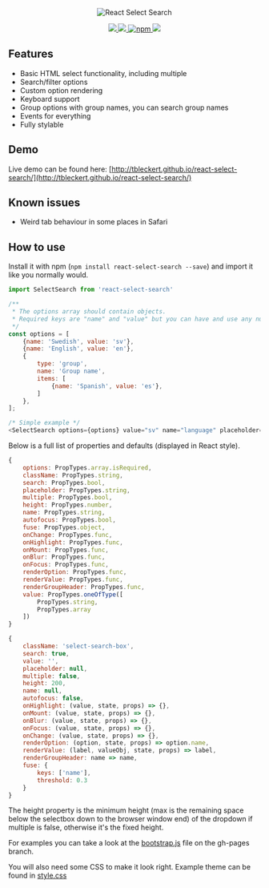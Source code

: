 <p align="center">
  <img src="http://tbleckert.github.io/react-select-search/logo.png" alt="React Select Search" />
</p>

<p align="center">
    <a href="https://www.npmjs.com/package/react-select-search">
        <img src="https://travis-ci.org/tbleckert/react-select-search.svg?branch=master" style="max-width:100%;" />
    </a>
    <a href="https://www.npmjs.com/package/react-select-search">
        <img src="https://img.shields.io/badge/license-MIT-blue.svg" style="max-width:100%;" />
    </a>
    <a href="https://www.npmjs.com/package/react-select-search">
        <img src="https://img.shields.io/npm/v/react-select-search.svg" alt="npm" style="max-width:100%;" />
    </a>
    <a href="https://www.npmjs.com/package/react-select-search">
        <img src="https://img.shields.io/npm/dm/react-select-search.svg" style="max-width:100%;" />
    </a>
</p>

## Features

* Basic HTML select functionality, including multiple
* Search/filter options
* Custom option rendering
* Keyboard support
* Group options with group names, you can search group names
* Events for everything
* Fully stylable

## Demo

Live demo can be found here: [http://tbleckert.github.io/react-select-search/](http://tbleckert.github.io/react-select-search/)

## Known issues

* Weird tab behaviour in some places in Safari

## How to use

Install it with npm (`npm install react-select-search --save`) and import it like you normally would.

```javascript
import SelectSearch from 'react-select-search'

/**
 * The options array should contain objects.
 * Required keys are "name" and "value" but you can have and use any number of key/value pairs.
 */
const options = [
    {name: 'Swedish', value: 'sv'},
    {name: 'English', value: 'en'},
    {
        type: 'group',
        name: 'Group name',
        items: [
            {name: 'Spanish', value: 'es'},
        ]
    },
];

/* Simple example */
<SelectSearch options={options} value="sv" name="language" placeholder="Choose your language" />
```

Below is a full list of properties and defaults (displayed in React style).

```javascript
{
    options: PropTypes.array.isRequired,
    className: PropTypes.string,
    search: PropTypes.bool,
    placeholder: PropTypes.string,
    multiple: PropTypes.bool,
    height: PropTypes.number,
    name: PropTypes.string,
    autofocus: PropTypes.bool,
    fuse: PropTypes.object,
    onChange: PropTypes.func,
    onHighlight: PropTypes.func,
    onMount: PropTypes.func,
    onBlur: PropTypes.func,
    onFocus: PropTypes.func,
    renderOption: PropTypes.func,
    renderValue: PropTypes.func,
    renderGroupHeader: PropTypes.func,
    value: PropTypes.oneOfType([
        PropTypes.string,
        PropTypes.array
    ])
}

{
    className: 'select-search-box',
    search: true,
    value: '',
    placeholder: null,
    multiple: false,
    height: 200,
    name: null,
    autofocus: false,
    onHighlight: (value, state, props) => {},
    onMount: (value, state, props) => {},
    onBlur: (value, state, props) => {},
    onFocus: (value, state, props) => {},
    onChange: (value, state, props) => {},
    renderOption: (option, state, props) => option.name,
    renderValue: (label, valueObj, state, props) => label,
    renderGroupHeader: name => name,
    fuse: {
        keys: ['name'],
        threshold: 0.3
    }
}
```

The height property is the minimum height (max is the remaining space below the selectbox down to the browser window end) of the dropdown if multiple is false, otherwise it's the fixed height.

For examples you can take a look at the [bootstrap.js](https://github.com/tbleckert/react-select-search/blob/gh-pages/bootstrap.js) file on the gh-pages branch.

You will also need some CSS to make it look right. Example theme can be found in [style.css](style.css)
